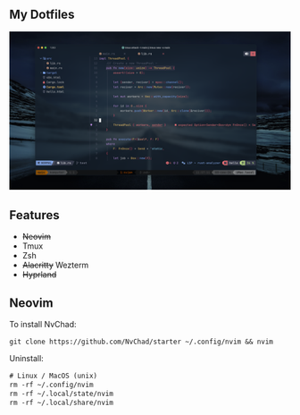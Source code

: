 ## My Dotfiles

![Preview](.img/preview.png)

## Features

- ~~Neovim~~
- Tmux
- Zsh
- ~~Alacritty~~ Wezterm
- ~~Hyprland~~

## Neovim

To install NvChad:
```
git clone https://github.com/NvChad/starter ~/.config/nvim && nvim
```

Uninstall:
```
# Linux / MacOS (unix)
rm -rf ~/.config/nvim
rm -rf ~/.local/state/nvim
rm -rf ~/.local/share/nvim
```
